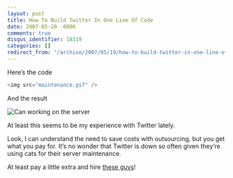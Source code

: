```yaml
---
layout: post
title: How To Build Twitter In One Line Of Code
date: 2007-05-20 -0800
comments: true
disqus_identifier: 18319
categories: []
redirect_from: "/archive/2007/05/19/how-to-build-twitter-in-one-line-of-code.aspx/"
---
```


Here’s the code

```csharp
<img src="maintenance.gif" />
```

And the result

![Can working on the
server](https://haacked.com/Images/haacked_com/WindowsLiveWriter/twitter-maintenance.gif)

At least this seems to be my experience with Twitter lately.

Look, I can understand the need to save costs with outsourcing, but you
get what you pay for. It’s no wonder that Twitter is down so often given
they’re using cats for their server maintenance.

At least pay a little extra and hire [these
guys](http://www.newtechusa.com/ppi/main.asp "Primate Programming, Inc.")!

